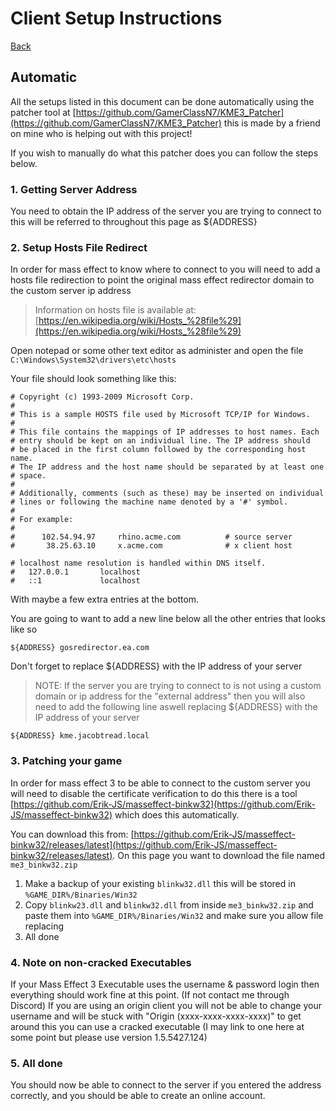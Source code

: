 # Client Setup Instructions

[Back](../README.md)

## Automatic
All the setups listed in this document can be done automatically using the patcher tool at
[https://github.com/GamerClassN7/KME3_Patcher](https://github.com/GamerClassN7/KME3_Patcher) this
is made by a friend on mine who is helping out with this project!

If you wish to manually do what this patcher does you can follow the steps below.


### 1. Getting Server Address

You need to obtain the IP address of the server you are trying to connect to this
will be referred to throughout this page as ${ADDRESS}

### 2. Setup Hosts File Redirect

In order for mass effect to know where to connect to you will need to add a hosts file redirection
to point the original mass effect redirector domain to the custom server ip address

> Information on hosts file is available at: [https://en.wikipedia.org/wiki/Hosts_%28file%29](https://en.wikipedia.org/wiki/Hosts_%28file%29)

Open notepad or some other text editor as administer and open the file
`C:\Windows\System32\drivers\etc\hosts`

Your file should look something like this:

```
# Copyright (c) 1993-2009 Microsoft Corp.
#
# This is a sample HOSTS file used by Microsoft TCP/IP for Windows.
#
# This file contains the mappings of IP addresses to host names. Each
# entry should be kept on an individual line. The IP address should
# be placed in the first column followed by the corresponding host name.
# The IP address and the host name should be separated by at least one
# space.
#
# Additionally, comments (such as these) may be inserted on individual
# lines or following the machine name denoted by a '#' symbol.
#
# For example:
#
#      102.54.94.97     rhino.acme.com          # source server
#       38.25.63.10     x.acme.com              # x client host

# localhost name resolution is handled within DNS itself.
#	127.0.0.1       localhost
#	::1             localhost
```

With maybe a few extra entries at the bottom.

You are going to want to add a new line below all the other entries that looks like so

```
${ADDRESS} gosredirector.ea.com
```

Don't forget to replace ${ADDRESS} with the IP address of your server

> NOTE: If the server you are trying to connect to is not using a custom domain or ip address
> for the "external address" then you will also need to add the following line aswell
> replacing ${ADDRESS} with the IP address of your server

```
${ADDRESS} kme.jacobtread.local
```

### 3. Patching your game

In order for mass effect 3 to be able to connect to the custom server you will need to disable the certificate verification
to do this there is a tool [https://github.com/Erik-JS/masseffect-binkw32](https://github.com/Erik-JS/masseffect-binkw32) which
does this automatically.

You can download this from: [https://github.com/Erik-JS/masseffect-binkw32/releases/latest](https://github.com/Erik-JS/masseffect-binkw32/releases/latest).
On this page you want to download the file named `me3_binkw32.zip`

1. Make a backup of your existing `blinkw32.dll` this will be stored in `%GAME_DIR%/Binaries/Win32`
2. Copy `blinkw23.dll` and `blinkw32.dll` from inside `me3_binkw32.zip` and paste them into `%GAME_DIR%/Binaries/Win32` and make sure you allow file replacing
3. All done

### 4. Note on non-cracked Executables

If your Mass Effect 3 Executable uses the username & password login then everything should work fine at this point. (If not contact me through Discord)
If you are using an origin client you will not be able to change your username and will be stuck with "Origin (xxxx-xxxx-xxxx-xxxx)" to get around this
you can use a cracked executable (I may link to one here at some point but please use version 1.5.5427.124)

### 5. All done

You should now be able to connect to the server if you entered the address correctly, and you should be able
to create an online account.
